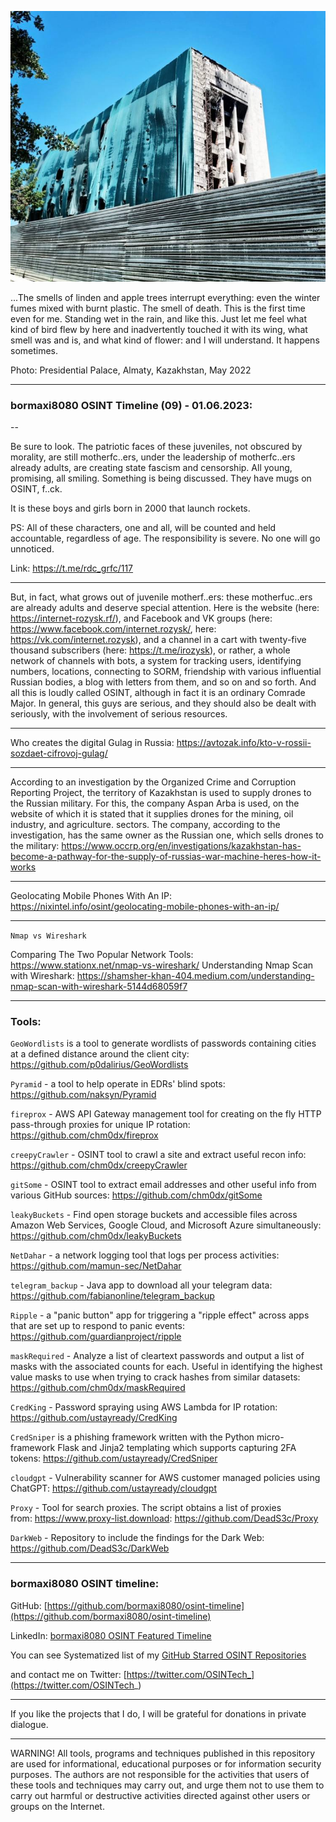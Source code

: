 ![alt text](img/09.jpg)

...The smells of linden and apple trees interrupt everything: even the winter fumes mixed with burnt plastic. The smell of death. This is the first time even for me. Standing wet in the rain, and like this. Just let me feel what kind of bird flew by here and inadvertently touched it with its wing, what smell was and is, and what kind of flower: and I will understand. It happens sometimes.

Photo: Presidential Palace, Almaty, Kazakhstan, May 2022

----
### bormaxi8080 OSINT Timeline (09) - 01.06.2023:

--

Be sure to look. The patriotic faces of these juveniles, not obscured by morality, are still motherfc..ers, under the leadership of motherfc..ers already adults, are creating state fascism and censorship. All young, promising, all smiling. Something is being discussed. They have mugs on OSINT, f..ck.

It is these boys and girls born in 2000 that launch rockets.

PS: All of these characters, one and all, will be counted and held accountable, regardless of age. 
The responsibility is severe. No one will go unnoticed.

Link: https://t.me/rdc_grfc/117

----

But, in fact, what grows out of juvenile motherf..ers: these motherfuc..ers are already adults and deserve special attention. Here is the website (here: https://internet-rozysk.rf/), and Facebook and VK groups (here: https://www.facebook.com/internet.rozysk/, here: https://vk.com/internet.rozysk), and a channel in a cart with twenty-five thousand subscribers (here: https://t.me/irozysk), or rather, a whole network of channels with bots, a system for tracking users, identifying numbers, locations, connecting to SORM, friendship with various influential Russian bodies, a blog with letters from them, and so on and so forth. And all this is loudly called OSINT, although in fact it is an ordinary Comrade Major. In general, this guys are serious, and they should also be dealt with seriously, with the involvement of serious resources.

----

Who creates the digital Gulag in Russia: https://avtozak.info/kto-v-rossii-sozdaet-cifrovoj-gulag/

----

According to an investigation by the Organized Crime and Corruption Reporting Project, the territory of Kazakhstan is used to supply drones to the Russian military. For this, the company Aspan Arba is used, on the website of which it is stated that it supplies drones for the mining, oil industry, and agriculture. sectors. The company, according to the investigation, has the same owner as the Russian one, which sells drones to the military: https://www.occrp.org/en/investigations/kazakhstan-has-become-a-pathway-for-the-supply-of-russias-war-machine-heres-how-it-works

----

Geolocating Mobile Phones With An IP: https://nixintel.info/osint/geolocating-mobile-phones-with-an-ip/

----

```Nmap vs Wireshark```

Comparing The Two Popular Network Tools: https://www.stationx.net/nmap-vs-wireshark/
Understanding Nmap Scan with Wireshark: https://shamsher-khan-404.medium.com/understanding-nmap-scan-with-wireshark-5144d68059f7

----

### Tools:

```GeoWordlists``` is a tool to generate wordlists of passwords containing cities at a defined distance around the client city: https://github.com/p0dalirius/GeoWordlists

```Pyramid``` - a tool to help operate in EDRs' blind spots: https://github.com/naksyn/Pyramid

```fireprox``` - AWS API Gateway management tool for creating on the fly HTTP pass-through proxies for unique IP rotation: https://github.com/chm0dx/fireprox

```creepyCrawler``` - OSINT tool to crawl a site and extract useful recon info: https://github.com/chm0dx/creepyCrawler

```gitSome``` - OSINT tool to extract email addresses and other useful info from various GitHub sources: https://github.com/chm0dx/gitSome

```leakyBuckets``` - Find open storage buckets and accessible files across Amazon Web Services, Google Cloud, and Microsoft Azure simultaneously: https://github.com/chm0dx/leakyBuckets

```NetDahar``` - a network logging tool that logs per process activities: https://github.com/mamun-sec/NetDahar

```telegram_backup``` - Java app to download all your telegram data: https://github.com/fabianonline/telegram_backup

```Ripple``` - a "panic button" app for triggering a "ripple effect" across apps that are set up to respond to panic events: https://github.com/guardianproject/ripple

```maskRequired``` - Analyze a list of cleartext passwords and output a list of masks with the associated counts for each. Useful in identifying the highest value masks to use when trying to crack hashes from similar datasets: https://github.com/chm0dx/maskRequired

```CredKing``` - Password spraying using AWS Lambda for IP rotation: https://github.com/ustayready/CredKing

```CredSniper``` is a phishing framework written with the Python micro-framework Flask and Jinja2 templating which supports capturing 2FA tokens: https://github.com/ustayready/CredSniper

```cloudgpt``` - Vulnerability scanner for AWS customer managed policies using ChatGPT: https://github.com/ustayready/cloudgpt

```Proxy``` - Tool for search proxies. The script obtains a list of proxies from: https://www.proxy-list.download: https://github.com/DeadS3c/Proxy

```DarkWeb``` - Repository to include the findings for the Dark Web: https://github.com/DeadS3c/DarkWeb

----
### bormaxi8080 OSINT timeline:

GitHub: [https://github.com/bormaxi8080/osint-timeline](https://github.com/bormaxi8080/osint-timeline)

LinkedIn: [bormaxi8080 OSINT Featured Timeline](https://www.linkedin.com/in/osintech/details/featured/)

You can see Systematized list of my [GitHub Starred OSINT Repositories](https://github.com/bormaxi8080/osint-repos-list)

and contact me on Twitter: [https://twitter.com/OSINTech_](https://twitter.com/OSINTech_)

----

If you like the projects that I do, I will be grateful for donations in private dialogue.

----

WARNING! All tools, programs and techniques published in this repository are used for informational, educational purposes or for information security purposes. The authors are not responsible for the activities that users of these tools and techniques may carry out, and urge them not to use them to carry out harmful or destructive activities directed against other users or groups on the Internet.